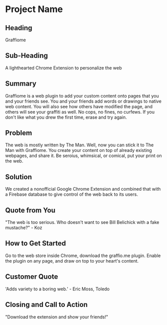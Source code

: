 # Project Name #

<!-- 
> This material was originally posted [here](http://www.quora.com/What-is-Amazons-approach-to-product-development-and-product-management). It is reproduced here for posterities sake.

There is an approach called "working backwards" that is widely used at Amazon. They work backwards from the customer, rather than starting with an idea for a product and trying to bolt customers onto it. While working backwards can be applied to any specific product decision, using this approach is especially important when developing new products or features.

For new initiatives a product manager typically starts by writing an internal press release announcing the finished product. The target audience for the press release is the new/updated product's customers, which can be retail customers or internal users of a tool or technology. Internal press releases are centered around the customer problem, how current solutions (internal or external) fail, and how the new product will blow away existing solutions.

If the benefits listed don't sound very interesting or exciting to customers, then perhaps they're not (and shouldn't be built). Instead, the product manager should keep iterating on the press release until they've come up with benefits that actually sound like benefits. Iterating on a press release is a lot less expensive than iterating on the product itself (and quicker!).

If the press release is more than a page and a half, it is probably too long. Keep it simple. 3-4 sentences for most paragraphs. Cut out the fat. Don't make it into a spec. You can accompany the press release with a FAQ that answers all of the other business or execution questions so the press release can stay focused on what the customer gets. My rule of thumb is that if the press release is hard to write, then the product is probably going to suck. Keep working at it until the outline for each paragraph flows. 

Oh, and I also like to write press-releases in what I call "Oprah-speak" for mainstream consumer products. Imagine you're sitting on Oprah's couch and have just explained the product to her, and then you listen as she explains it to her audience. That's "Oprah-speak", not "Geek-speak".

Once the project moves into development, the press release can be used as a touchstone; a guiding light. The product team can ask themselves, "Are we building what is in the press release?" If they find they're spending time building things that aren't in the press release (overbuilding), they need to ask themselves why. This keeps product development focused on achieving the customer benefits and not building extraneous stuff that takes longer to build, takes resources to maintain, and doesn't provide real customer benefit (at least not enough to warrant inclusion in the press release).
 
/////////////

  > Name the product in a way the reader (i.e. your target customers) will understand.
  > Describe who the market for the product is and what benefit they get. One sentence only underneath the title.
  > Give a summary of the product and the benefit. Assume the reader will not read anything else so make this paragraph good.
  > Describe the problem your product solves.
  > Describe how your product elegantly solves the problem.
  > A quote from a spokesperson in your company.
  > Describe how easy it is to get started.
  > Wrap it up and give pointers where the reader should go next.
  > Provide a quote from a hypothetical customer that describes how they experienced the benefit.



 -->
 
## Heading ##

Graffiome

## Sub-Heading ##

A lighthearted Chrome Extension to personalize the web

## Summary ##

Graffiome is a web plugin to add your custom content onto pages that you and your friends see.  You and your friends add words or drawings to native web content.  You will also see how others have modified the page, and others will see your graffiti as well.  No cops, no fines, no curfews.  If you don't like what you drew the first time, erase and try again.  

## Problem ##

The web is mostly written by The Man.  Well, now you can stick it to The Man with Graffiome.  You create your content on top of already existing webpages, and share it.  Be seroius, whimsical, or comical, put your print on the web.

## Solution ##

We created a nonofficial Google Chrome Extension and combined that with a Firebase database to give control of the web back to its users.

## Quote from You ##

"The web is too serious.  Who doesn't want to see Bill Belichick with a fake mustache?" - Koz

## How to Get Started ##

Go to the web store inside Chrome, download the graffio.me plugin.  Enable the plugin on any page, and draw on top to your heart's content.  

## Customer Quote ##

'Adds variety to a boring web.' - Eric Moss, Toledo

## Closing and Call to Action ##

"Download the extension and show your friends!"

